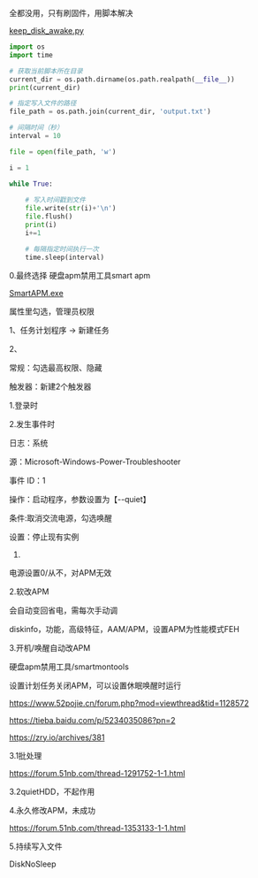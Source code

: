 全都没用，只有刷固件，用脚本解决



 [keep_disk_awake.py](./assets/keep_disk_awake.py) 

```python
import os
import time

# 获取当前脚本所在目录
current_dir = os.path.dirname(os.path.realpath(__file__))
print(current_dir)

# 指定写入文件的路径
file_path = os.path.join(current_dir, 'output.txt')

# 间隔时间（秒）
interval = 10

file = open(file_path, 'w')

i = 1

while True:
    
    # 写入时间戳到文件
    file.write(str(i)+'\n')
    file.flush()
    print(i)
    i+=1

    # 每隔指定时间执行一次
    time.sleep(interval)

```







0.最终选择 硬盘apm禁用工具smart apm

[SmartAPM.exe](assets/SmartAPM.exe)

属性里勾选，管理员权限

1、任务计划程序 -> 新建任务

2、

常规：勾选最高权限、隐藏

触发器：新建2个触发器

1.登录时

2.发生事件时

日志：系统

源：Microsoft-Windows-Power-Troubleshooter

事件 ID：1

操作：启动程序，参数设置为【--quiet】

条件:取消交流电源，勾选唤醒

设置：停止现有实例





1.

电源设置0/从不，对APM无效



2.软改APM

会自动变回省电，需每次手动调

diskinfo，功能，高级特征，AAM/APM，设置APM为性能模式FEH



3.开机/唤醒自动改APM

硬盘apm禁用工具/smartmontools

设置计划任务关闭APM，可以设置休眠唤醒时运行

https://www.52pojie.cn/forum.php?mod=viewthread&tid=1128572

https://tieba.baidu.com/p/5234035086?pn=2

https://zry.io/archives/381

3.1批处理

https://forum.51nb.com/thread-1291752-1-1.html

3.2quietHDD，不起作用



4.永久修改APM，未成功

https://forum.51nb.com/thread-1353133-1-1.html



5.持续写入文件

DiskNoSleep